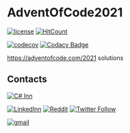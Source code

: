 # AdventOfCode2021

[![license](https://img.shields.io/github/license/Almantask/AdventOfCode2021.svg)](https://github.com/Almantask/AdventOfCode2021/blob/main/LICENSE) [![HitCount](http://hits.dwyl.com/Almantask/AdventOfCode2021.svg)](http://hits.dwyl.com//Almantask/AdventOfCode2021)

[![codecov](https://codecov.io/gh/Almantask/AdventOfCode2021/branch/main/graph/badge.svg?token=AKOYAXKSH7)](https://codecov.io/gh/Almantask/AdventOfCode2021)
[![Codacy Badge](https://api.codacy.com/project/badge/Grade/ddb6c1f00e6247f4ba8bf43076fb3e11)](https://app.codacy.com/gh/Almantask/AdventOfCode2021?utm_source=github.com&utm_medium=referral&utm_content=Almantask/AdventOfCode2021&utm_campaign=Badge_Grade_Settings)

https://adventofcode.com/2021 solutions

## Contacts

[![C# Inn](https://badgen.net/discord/members/rCMKcUU)](https://discord.gg/rCMKcUU)

[![LinkedInn](https://img.shields.io/badge/LinkedIn-0077B5?style=flat&logo=linkedin&logoColor=white)](https://www.linkedin.com/in/almantas-karpavicius/)
[![Reddit](https://img.shields.io/badge/Reddit-FF4500?style=flat&logo=reddit&logoColor=white)](https://www.reddit.com/user/IFriendlyHelper)
[![Twitter Follow](https://img.shields.io/twitter/follow/Kaisinel2?style=flat&logo=twitter)](https://twitter.com/Kaisinel2)

[![gmail](https://img.shields.io/badge/Gmail-D14836?style=flat&logo=gmail&logoColor=white)](mailto:almantusk@gmail.com)
